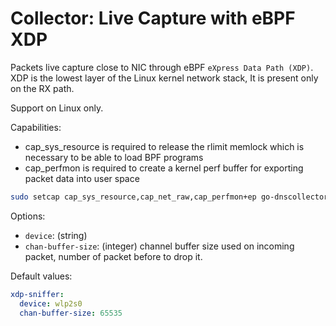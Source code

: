# Collector: Live Capture with eBPF XDP

Packets live capture close to NIC through eBPF `eXpress Data Path (XDP)`.
XDP is the lowest layer of the Linux kernel network stack, It is present only on the RX path.

Support on Linux only.

Capabilities:

- cap_sys_resource is required to release the rlimit memlock which is necessary to be able to load BPF programs
- cap_perfmon is required to create a kernel perf buffer for exporting packet data into user space

```bash
sudo setcap cap_sys_resource,cap_net_raw,cap_perfmon+ep go-dnscollector
```

Options:

- `device`: (string)
- `chan-buffer-size`: (integer) channel buffer size used on incoming packet, number of packet before to drop it.

Default values:

```yaml
xdp-sniffer:
  device: wlp2s0
  chan-buffer-size: 65535
```
